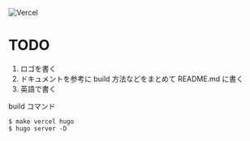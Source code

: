 ![Vercel](https://therealsujitk-vercel-badge.vercel.app/?app=hugo.suwa3.me)
# TODO

1. ロゴを書く
2. ドキュメントを参考に build 方法などをまとめて README.md に書く
3. 英語で書く

build コマンド
```
$ make vercel hugo
$ hugo server -D
```
